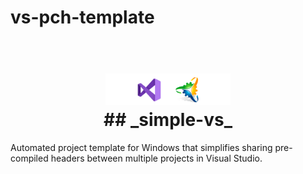 # vs-pch-template
<h1 align="center">
  <br>
  <a href="http://www.amitmerchant.com/electron-markdownify"><img src="https://github.com/Stehfyn/vs-pch-template/blob/main/shared/resources/draft3.png" alt="Markdownify" width="200"></a>
  <br>
  ## _simple-vs_
  <br>
</h1>
Automated project template for Windows that simplifies sharing pre-compiled headers between multiple projects in Visual Studio.
